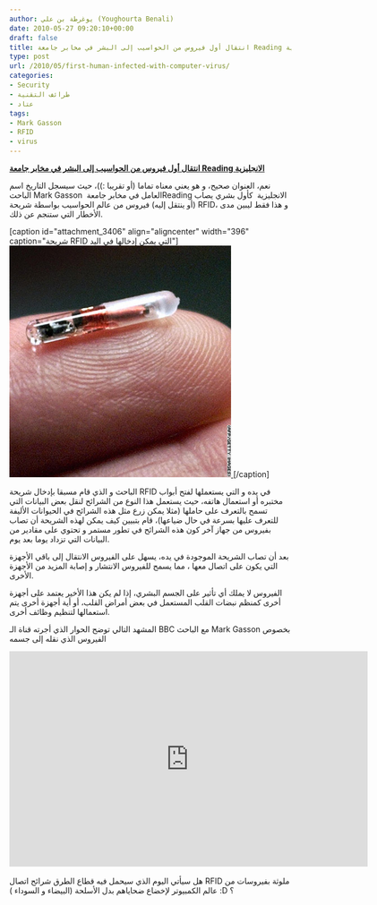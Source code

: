 ```yaml
---
author: يوغرطة بن علي (Youghourta Benali)
date: 2010-05-27 09:20:10+00:00
draft: false
title: انتقال أول فيروس من الحواسيب إلى البشر في مخابر جامعة Reading الانجليزية
type: post
url: /2010/05/first-human-infected-with-computer-virus/
categories:
- Security
- طرائف التقنية
- عتاد
tags:
- Mark Gasson
- RFID
- virus
---
```


[**انتقال أول فيروس من الحواسيب إلى البشر في مخابر جامعة Reading الانجليزية**](https://www.it-scoop.com/2010/05/First-human-infected-with-computer-virus)


نعم، العنوان صحيح، و هو يعني معناه تماما (أو تقريبا :))، حيث سيسجل التاريخ اسم الباحث Mark Gasson  العامل في مخابر جامعةReading الانجليزية  كأول بشري يصاب (أو ينتقل إليه) فيروس من عالم الحواسيب بواسطة شريحة RFID، و هذا فقط ليبين مدى الأخطار التي ستنجم عن ذلك.

[caption id="attachment_3406" align="aligncenter" width="396" caption="شريحة RFID التي يمكن إدخالها في اليد"][![](rfid_implant.jpg)
](https://www.it-scoop.com/2010/05/First-human-infected-with-computer-virus)[/caption]

الباحث و الذي قام مسبقا بإدخال شريحة RFID في يده و التي يستعملها لفتح أبواب مختبره أو استعمال هاتفه، حيث يستعمل هذا النوع من الشرائح لنقل بعض البيانات التي تسمح بالتعرف على حاملها (مثلا يمكن زرع مثل هذه الشرائح في الحيوانات الأليفة للتعرف عليها بسرعة في حال ضياعها)، قام بتبيين كيف يمكن لهذه الشريحة أن تصاب بفيروس من جهاز آخر كون هذه الشرائح في تطور مستمر و تحتوي على مقادير من البيانات التي تزداد يوما بعد يوم.

بعد أن تصاب الشريحة الموجودة في يده، يسهل على الفيروس الانتقال إلى باقي الأجهزة التي يكون على اتصال معها ، مما يسمح للفيروس الانتشار و إصابة المزيد من الأجهزة الأخرى.

الفيروس لا يملك أي تأثير على الجسم البشري، إذا لم يكن هذا الأخير يعتمد على أجهزة أخرى كمنظم نبضات القلب المستعمل في بعض أمراض القلب، أو أية أجهزة أخرى يتم استعمالها لتنظيم وظائف أخرى.

المشهد التالي توضح الحوار الذي أجرته قناة الـ BBC مع الباحث Mark Gasson بخصوص الفيروس الذي نقله إلى جسمه

<!-- more -->

<object classid="clsid:d27cdb6e-ae6d-11cf-96b8-444553540000" width="640" codebase="http://download.macromedia.com/pub/shockwave/cabs/flash/swflash.cab#version=6,0,40,0" height="385"><embed src="http://www.youtube.com/v/uE7Yf4bw41E&hl=fr_FR&fs=1&" allowscriptaccess="always" height="385" width="640" allowfullscreen="true" type="application/x-shockwave-flash"></embed></object>

هل سيأتي اليوم الذي سيحمل فيه قطاع الطرق شرائح اتصال RFID ملوثة بفيروسات من عالم الكمبيوتر لإخضاع ضحاياهم بدل الأسلحة (البيضاء و السوداء ) :D ؟
